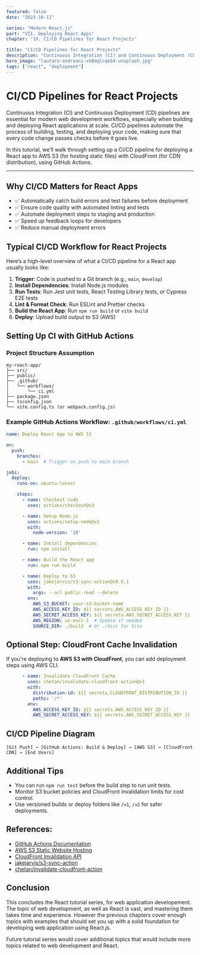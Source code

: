 ```yaml
---
featured: false
date: "2023-10-11"

series: "Modern React.js"
part: "VII. Deploying React Apps"
chapter: "19. CI/CD Pipelines for React Projects"

title: "CI/CD Pipelines for React Projects"
description: "Continuous Integration (CI) and Continuous Deployment (CD) pipelines are essential for modern web development workflows. In this article, we’ll explore how to set up CI/CD pipelines for React projects, with practical examples."
hero_image: "lautaro-andreani-xkBaqlcqeb4-unsplash.jpg"
tags: ["react", "deployment"]
---
```


# CI/CD Pipelines for React Projects

Continuous Integration (CI) and Continuous Deployment (CD) pipelines are essential for modern web development workflows, especially when building and deploying React applications at scale. CI/CD pipelines automate the process of building, testing, and deploying your code, making sure that every code change passes checks before it goes live.

In this tutorial, we’ll walk through setting up a CI/CD pipeline for deploying a React app to AWS S3 (for hosting static files) with CloudFront (for CDN distribution), using GitHub Actions.

---

## Why CI/CD Matters for React Apps

* ✅ Automatically catch build errors and test failures before deployment
* ✅ Ensure code quality with automated linting and tests
* ✅ Automate deployment steps to staging and production
* ✅ Speed up feedback loops for developers
* ✅ Reduce manual deployment errors

## Typical CI/CD Workflow for React Projects

Here’s a high-level overview of what a CI/CD pipeline for a React app usually looks like:

1. **Trigger**: Code is pushed to a Git branch (e.g., `main`, `develop`)
2. **Install Dependencies**: Install Node.js modules
3. **Run Tests**: Run Jest unit tests, React Testing Library tests, or Cypress E2E tests
4. **Lint & Format Check**: Run ESLint and Prettier checks
5. **Build the React App**: Run `npm run build` or `vite build`
6. **Deploy**: Upload build output to S3 (AWS)

## Setting Up CI with GitHub Actions

### Project Structure Assumption

```plaintext
my-react-app/
├── src/
├── public/
├── .github/
│   └── workflows/
│       └── ci.yml
├── package.json
├── tsconfig.json
└── vite.config.ts (or webpack.config.js)
```

### Example GitHub Actions Workflow: `.github/workflows/ci.yml`

```yaml
name: Deploy React App to AWS S3

on:
  push:
    branches:
      - main  # Trigger on push to main branch

jobs:
  deploy:
    runs-on: ubuntu-latest

    steps:
      - name: Checkout code
        uses: actions/checkout@v3

      - name: Setup Node.js
        uses: actions/setup-node@v3
        with:
          node-version: '18'

      - name: Install dependencies
        run: npm install

      - name: Build the React app
        run: npm run build

      - name: Deploy to S3
        uses: jakejarvis/s3-sync-action@v0.5.1
        with:
          args: --acl public-read --delete
        env:
          AWS_S3_BUCKET: your-s3-bucket-name
          AWS_ACCESS_KEY_ID: ${{ secrets.AWS_ACCESS_KEY_ID }}
          AWS_SECRET_ACCESS_KEY: ${{ secrets.AWS_SECRET_ACCESS_KEY }}
          AWS_REGION: us-east-1  # Update if needed
          SOURCE_DIR: ./build  # Or ./dist for Vite
```

## Optional Step: CloudFront Cache Invalidation

If you're deploying to **AWS S3 with CloudFront**, you can add deployment steps using AWS CLI.

```yaml
      - name: Invalidate CloudFront Cache
        uses: chetan/invalidate-cloudfront-action@v1
        with:
          distribution-id: ${{ secrets.CLOUDFRONT_DISTRIBUTION_ID }}
          paths: '/*'
        env:
          AWS_ACCESS_KEY_ID: ${{ secrets.AWS_ACCESS_KEY_ID }}
          AWS_SECRET_ACCESS_KEY: ${{ secrets.AWS_SECRET_ACCESS_KEY }}
```

## CI/CD Pipeline Diagram

```plaintext
[Git Push] → [GitHub Actions: Build & Deploy] → [AWS S3] → [CloudFront CDN] → [End Users]
```

## Additional Tips

* You can run `npm run test` before the build step to run unit tests.
* Monitor S3 bucket policies and CloudFront invalidation limits for cost control.
* Use versioned builds or deploy folders like `/v1`, `/v2` for safer deployments.

## References:

* [GitHub Actions Documentation](https://docs.github.com/en/actions)
* [AWS S3 Static Website Hosting](https://docs.aws.amazon.com/AmazonS3/latest/userguide/WebsiteHosting.html)
* [CloudFront Invalidation API](https://docs.aws.amazon.com/AmazonCloudFront/latest/DeveloperGuide/Invalidation.html)
* [jakejarvis/s3-sync-action](https://github.com/jakejarvis/s3-sync-action)
* [chetan/invalidate-cloudfront-action](https://github.com/chetan/invalidate-cloudfront-action)

## Conclusion

This concludes the React tutorial series, for web application developement. The topic of web development, as well as React is vast, and mastering them takes time and experience. However the previous chapters cover enough topics with examples that should set you up with a solid foundation for developing web application using React.js.

Future tutorial series would cover additional topics that would include more topics related to web development and React.